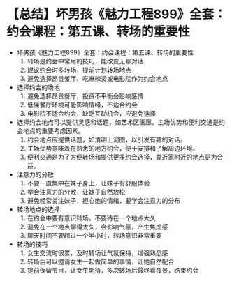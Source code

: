 # 【总结】坏男孩《魅力工程899》全套：约会课程：第五课、转场的重要性

-   坏男孩《魅力工程899》全套：约会课程：第五课、转场的重要性
    1.  转场是约会中常用的技巧，能改变无聊对话
    2.  建议约会时多转场，提前计划转场地点
    3.  避免选择昂贵餐厅、吃麻辣烫或电影院作为约会地点
-   选择约会的场地
    1.  避免选择昂贵餐厅，投资不平衡会影响感情
    2.  低廉餐厅环境可能影响情绪，不适合约会
    3.  电影院不适合约会，缺乏互动机会，应避免选择
-   选择约会地点可以提供灵感和话题，如艺术区画廊。主场优势和便利交通是约会地点的重要考虑因素。
    1.  约会地点应提供话题，如清明上河图，以引发有趣的对话。
    2.  主场优势意味着在熟悉的地方约会，便于安排和了解周边环境。
    3.  便利交通是为了方便转场和提供更多约会选择，靠近家附近的地点更为合适。
-   注意力的分散
    1.  不要一直集中在妹子身上，让妹子有舒服体验
    2.  学会注意力的分散，让妹子自然放松
    3.  避免经常关注妹子，担心她的情绪，要学会注意力的分布
-   转场地点的选择
    1.  在约会中要有意识转场，不要待在一个地点太久
    2.  避免在一个地点聊得太久，会影响气氛，产生焦虑感
    3.  聊天时间不要超过一个半小时，转场意识非常重要
-   转场的技巧
    1.  女生交流时很累，及时转场让气氛保持，增强熟悉感
    2.  转场后可以邀请女生一起做简单的事情，让她自然配合
    3.  提前保留节目，让女生期待，多次转场后最终看夜景，结束约会